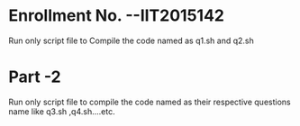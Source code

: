 # Enrollment No. --IIT2015142
 Run only script file to Compile the code named as q1.sh and q2.sh
# Part -2
 Run only script file to compile the code named as their respective questions name like q3.sh ,q4.sh....etc.
